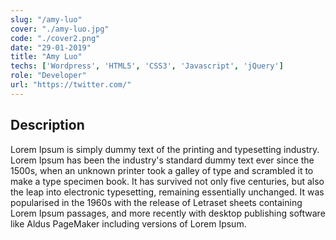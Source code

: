 ```yaml
---
slug: "/amy-luo"
cover: "./amy-luo.jpg"
code: "./cover2.png"
date: "29-01-2019"
title: "Amy Luo"
techs: ['Wordpress', 'HTML5', 'CSS3', 'Javascript', 'jQuery']
role: "Developer"
url: "https://twitter.com/"
---
```


## Description

Lorem Ipsum is simply dummy text of the printing and typesetting industry. Lorem Ipsum has been the industry's standard dummy text ever since the 1500s, when an unknown printer took a galley of type and scrambled it to make a type specimen book. It has survived not only five centuries, but also the leap into electronic typesetting, remaining essentially unchanged. It was popularised in the 1960s with the release of Letraset sheets containing Lorem Ipsum passages, and more recently with desktop publishing software like Aldus PageMaker including versions of Lorem Ipsum.